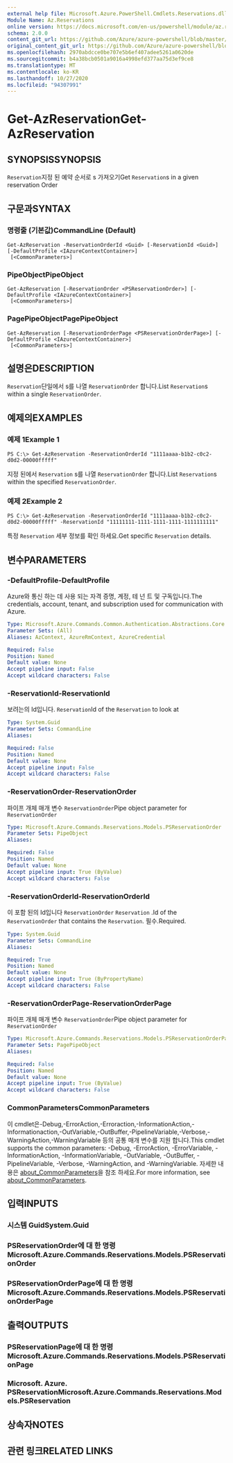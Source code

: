 ```yaml
---
external help file: Microsoft.Azure.PowerShell.Cmdlets.Reservations.dll-Help.xml
Module Name: Az.Reservations
online version: https://docs.microsoft.com/en-us/powershell/module/az.reservations/get-azreservation
schema: 2.0.0
content_git_url: https://github.com/Azure/azure-powershell/blob/master/src/Reservations/Reservations/help/Get-AzReservation.md
original_content_git_url: https://github.com/Azure/azure-powershell/blob/master/src/Reservations/Reservations/help/Get-AzReservation.md
ms.openlocfilehash: 2970abdcce0be707e5b6ef407adee5261a0620de
ms.sourcegitcommit: b4a38bcb0501a9016a4998efd377aa75d3ef9ce8
ms.translationtype: MT
ms.contentlocale: ko-KR
ms.lasthandoff: 10/27/2020
ms.locfileid: "94307991"
---
```

# <span data-ttu-id="e5f1a-101">Get-AzReservation</span><span class="sxs-lookup"><span data-stu-id="e5f1a-101">Get-AzReservation</span></span>

## <span data-ttu-id="e5f1a-102">SYNOPSIS</span><span class="sxs-lookup"><span data-stu-id="e5f1a-102">SYNOPSIS</span></span>
<span data-ttu-id="e5f1a-103">`Reservation`지정 된 예약 순서로 s 가져오기</span><span class="sxs-lookup"><span data-stu-id="e5f1a-103">Get `Reservation`s in a given reservation Order</span></span>

## <span data-ttu-id="e5f1a-104">구문과</span><span class="sxs-lookup"><span data-stu-id="e5f1a-104">SYNTAX</span></span>

### <span data-ttu-id="e5f1a-105">명령줄 (기본값)</span><span class="sxs-lookup"><span data-stu-id="e5f1a-105">CommandLine (Default)</span></span>
```
Get-AzReservation -ReservationOrderId <Guid> [-ReservationId <Guid>] [-DefaultProfile <IAzureContextContainer>]
 [<CommonParameters>]
```

### <span data-ttu-id="e5f1a-106">PipeObject</span><span class="sxs-lookup"><span data-stu-id="e5f1a-106">PipeObject</span></span>
```
Get-AzReservation [-ReservationOrder <PSReservationOrder>] [-DefaultProfile <IAzureContextContainer>]
 [<CommonParameters>]
```

### <span data-ttu-id="e5f1a-107">PagePipeObject</span><span class="sxs-lookup"><span data-stu-id="e5f1a-107">PagePipeObject</span></span>
```
Get-AzReservation [-ReservationOrderPage <PSReservationOrderPage>] [-DefaultProfile <IAzureContextContainer>]
 [<CommonParameters>]
```

## <span data-ttu-id="e5f1a-108">설명은</span><span class="sxs-lookup"><span data-stu-id="e5f1a-108">DESCRIPTION</span></span>
<span data-ttu-id="e5f1a-109">`Reservation`단일에서 s를 나열 `ReservationOrder` 합니다.</span><span class="sxs-lookup"><span data-stu-id="e5f1a-109">List `Reservation`s within a single `ReservationOrder`.</span></span>

## <span data-ttu-id="e5f1a-110">예제의</span><span class="sxs-lookup"><span data-stu-id="e5f1a-110">EXAMPLES</span></span>

### <span data-ttu-id="e5f1a-111">예제 1</span><span class="sxs-lookup"><span data-stu-id="e5f1a-111">Example 1</span></span>
```
PS C:\> Get-AzReservation -ReservationOrderId "1111aaaa-b1b2-c0c2-d0d2-00000fffff"
```

<span data-ttu-id="e5f1a-112">지정 된에서 `Reservation` s를 나열 `ReservationOrder` 합니다.</span><span class="sxs-lookup"><span data-stu-id="e5f1a-112">List `Reservation`s within the specified `ReservationOrder`.</span></span>

### <span data-ttu-id="e5f1a-113">예제 2</span><span class="sxs-lookup"><span data-stu-id="e5f1a-113">Example 2</span></span>
```
PS C:\> Get-AzReservation -ReservationOrderId "1111aaaa-b1b2-c0c2-d0d2-00000fffff" -ReservationId "11111111-1111-1111-1111-1111111111"
```

<span data-ttu-id="e5f1a-114">특정 `Reservation` 세부 정보를 확인 하세요.</span><span class="sxs-lookup"><span data-stu-id="e5f1a-114">Get specific `Reservation` details.</span></span>

## <span data-ttu-id="e5f1a-115">변수</span><span class="sxs-lookup"><span data-stu-id="e5f1a-115">PARAMETERS</span></span>

### <span data-ttu-id="e5f1a-116">-DefaultProfile</span><span class="sxs-lookup"><span data-stu-id="e5f1a-116">-DefaultProfile</span></span>
<span data-ttu-id="e5f1a-117">Azure와 통신 하는 데 사용 되는 자격 증명, 계정, 테 넌 트 및 구독입니다.</span><span class="sxs-lookup"><span data-stu-id="e5f1a-117">The credentials, account, tenant, and subscription used for communication with Azure.</span></span>

```yaml
Type: Microsoft.Azure.Commands.Common.Authentication.Abstractions.Core.IAzureContextContainer
Parameter Sets: (All)
Aliases: AzContext, AzureRmContext, AzureCredential

Required: False
Position: Named
Default value: None
Accept pipeline input: False
Accept wildcard characters: False
```

### <span data-ttu-id="e5f1a-118">-ReservationId</span><span class="sxs-lookup"><span data-stu-id="e5f1a-118">-ReservationId</span></span>
<span data-ttu-id="e5f1a-119">보려는의 Id입니다. `Reservation`</span><span class="sxs-lookup"><span data-stu-id="e5f1a-119">Id of the `Reservation` to look at</span></span>

```yaml
Type: System.Guid
Parameter Sets: CommandLine
Aliases:

Required: False
Position: Named
Default value: None
Accept pipeline input: False
Accept wildcard characters: False
```

### <span data-ttu-id="e5f1a-120">-ReservationOrder</span><span class="sxs-lookup"><span data-stu-id="e5f1a-120">-ReservationOrder</span></span>
<span data-ttu-id="e5f1a-121">파이프 개체 매개 변수 `ReservationOrder`</span><span class="sxs-lookup"><span data-stu-id="e5f1a-121">Pipe object parameter for `ReservationOrder`</span></span>

```yaml
Type: Microsoft.Azure.Commands.Reservations.Models.PSReservationOrder
Parameter Sets: PipeObject
Aliases:

Required: False
Position: Named
Default value: None
Accept pipeline input: True (ByValue)
Accept wildcard characters: False
```

### <span data-ttu-id="e5f1a-122">-ReservationOrderId</span><span class="sxs-lookup"><span data-stu-id="e5f1a-122">-ReservationOrderId</span></span>
<span data-ttu-id="e5f1a-123">이 포함 된의 Id입니다 `ReservationOrder` `Reservation` .</span><span class="sxs-lookup"><span data-stu-id="e5f1a-123">Id of the `ReservationOrder` that contains the `Reservation`.</span></span> <span data-ttu-id="e5f1a-124">필수.</span><span class="sxs-lookup"><span data-stu-id="e5f1a-124">Required.</span></span>

```yaml
Type: System.Guid
Parameter Sets: CommandLine
Aliases:

Required: True
Position: Named
Default value: None
Accept pipeline input: True (ByPropertyName)
Accept wildcard characters: False
```

### <span data-ttu-id="e5f1a-125">-ReservationOrderPage</span><span class="sxs-lookup"><span data-stu-id="e5f1a-125">-ReservationOrderPage</span></span>
<span data-ttu-id="e5f1a-126">파이프 개체 매개 변수 `ReservationOrder`</span><span class="sxs-lookup"><span data-stu-id="e5f1a-126">Pipe object parameter for `ReservationOrder`</span></span>

```yaml
Type: Microsoft.Azure.Commands.Reservations.Models.PSReservationOrderPage
Parameter Sets: PagePipeObject
Aliases:

Required: False
Position: Named
Default value: None
Accept pipeline input: True (ByValue)
Accept wildcard characters: False
```

### <span data-ttu-id="e5f1a-127">CommonParameters</span><span class="sxs-lookup"><span data-stu-id="e5f1a-127">CommonParameters</span></span>
<span data-ttu-id="e5f1a-128">이 cmdlet은-Debug,-ErrorAction,-Erroraction,-InformationAction,-Informationaction,-OutVariable,-OutBuffer,-PipelineVariable,-Verbose,-WarningAction,-WarningVariable 등의 공통 매개 변수를 지원 합니다.</span><span class="sxs-lookup"><span data-stu-id="e5f1a-128">This cmdlet supports the common parameters: -Debug, -ErrorAction, -ErrorVariable, -InformationAction, -InformationVariable, -OutVariable, -OutBuffer, -PipelineVariable, -Verbose, -WarningAction, and -WarningVariable.</span></span> <span data-ttu-id="e5f1a-129">자세한 내용은 [about_CommonParameters](http://go.microsoft.com/fwlink/?LinkID=113216)을 참조 하세요.</span><span class="sxs-lookup"><span data-stu-id="e5f1a-129">For more information, see [about_CommonParameters](http://go.microsoft.com/fwlink/?LinkID=113216).</span></span>

## <span data-ttu-id="e5f1a-130">입력</span><span class="sxs-lookup"><span data-stu-id="e5f1a-130">INPUTS</span></span>

### <span data-ttu-id="e5f1a-131">시스템 Guid</span><span class="sxs-lookup"><span data-stu-id="e5f1a-131">System.Guid</span></span>

### <span data-ttu-id="e5f1a-132">PSReservationOrder에 대 한 명령</span><span class="sxs-lookup"><span data-stu-id="e5f1a-132">Microsoft.Azure.Commands.Reservations.Models.PSReservationOrder</span></span>

### <span data-ttu-id="e5f1a-133">PSReservationOrderPage에 대 한 명령</span><span class="sxs-lookup"><span data-stu-id="e5f1a-133">Microsoft.Azure.Commands.Reservations.Models.PSReservationOrderPage</span></span>

## <span data-ttu-id="e5f1a-134">출력</span><span class="sxs-lookup"><span data-stu-id="e5f1a-134">OUTPUTS</span></span>

### <span data-ttu-id="e5f1a-135">PSReservationPage에 대 한 명령</span><span class="sxs-lookup"><span data-stu-id="e5f1a-135">Microsoft.Azure.Commands.Reservations.Models.PSReservationPage</span></span>

### <span data-ttu-id="e5f1a-136">Microsoft. Azure. PSReservation</span><span class="sxs-lookup"><span data-stu-id="e5f1a-136">Microsoft.Azure.Commands.Reservations.Models.PSReservation</span></span>

## <span data-ttu-id="e5f1a-137">상속자</span><span class="sxs-lookup"><span data-stu-id="e5f1a-137">NOTES</span></span>

## <span data-ttu-id="e5f1a-138">관련 링크</span><span class="sxs-lookup"><span data-stu-id="e5f1a-138">RELATED LINKS</span></span>
